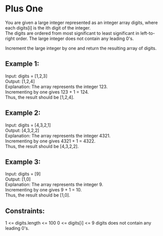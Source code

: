 # Plus One #  
  
You are given a large integer represented as an integer array digits, where each digits[i] is the ith digit of the integer.   
The digits are ordered from most significant to least significant in left-to-right order. The large integer does not contain any leading 0's.    
     
Increment the large integer by one and return the resulting array of digits.   

## Example 1:   
Input: digits = [1,2,3]   
Output: [1,2,4]   
Explanation: The array represents the integer 123.  
Incrementing by one gives 123 + 1 = 124.   
Thus, the result should be [1,2,4].   
    
## Example 2:
Input: digits = [4,3,2,1]  
Output: [4,3,2,2]   
Explanation: The array represents the integer 4321.    
Incrementing by one gives 4321 + 1 = 4322.   
Thus, the result should be [4,3,2,2].   
    
## Example 3:
Input: digits = [9]  
Output: [1,0]   
Explanation: The array represents the integer 9.  
Incrementing by one gives 9 + 1 = 10.    
Thus, the result should be [1,0].   
 

## Constraints:
1 <= digits.length <= 100
0 <= digits[i] <= 9
digits does not contain any leading 0's.
